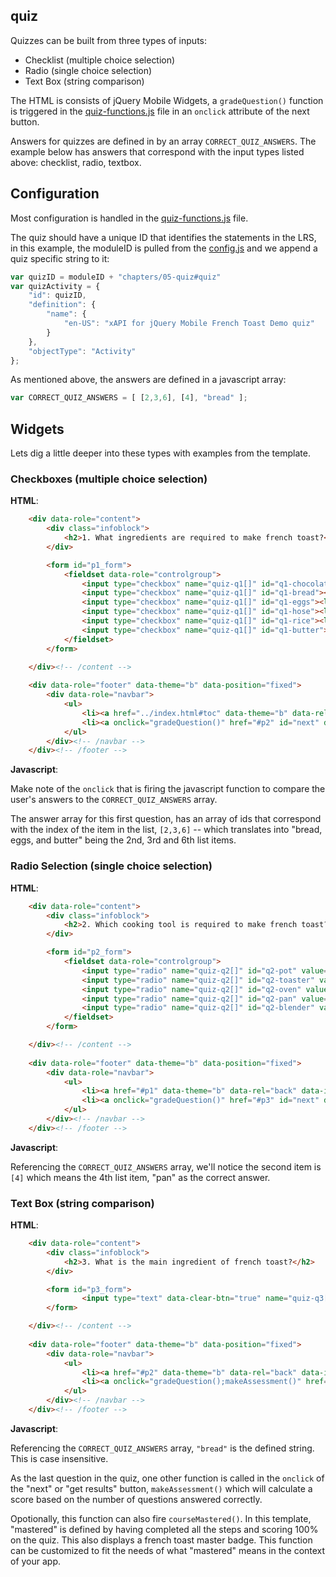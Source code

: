 quiz
----

Quizzes can be built from three types of inputs:

- Checklist (multiple choice selection)
- Radio (single choice selection)
- Text Box (string comparison)

The HTML is consists of jQuery Mobile Widgets, a ```gradeQuestion()``` function is triggered in the [quiz-functions.js](js/quiz-functions.js) file in an ```onclick``` attribute of the next button.

Answers for quizzes are defined in by an array ```CORRECT_QUIZ_ANSWERS```. The example below has answers that correspond with the input types listed above: checklist, radio, textbox.


## Configuration

Most configuration is handled in the [quiz-functions.js](js/quiz-functions.js) file.

The quiz should have a unique ID that identifies the statements in the LRS, in this example, the moduleID is pulled from the [config.js](js/config.js) and we append a quiz specific string to it:

```js
var quizID = moduleID + "chapters/05-quiz#quiz"
var quizActivity = {
    "id": quizID,
    "definition": {
        "name": {
            "en-US": "xAPI for jQuery Mobile French Toast Demo quiz"
        }
    },
    "objectType": "Activity"
};
```

As mentioned above, the answers are defined in a javascript array:

```js
var CORRECT_QUIZ_ANSWERS = [ [2,3,6], [4], "bread" ];
```


## Widgets

Lets dig a little deeper into these types with examples from the template.


### Checkboxes (multiple choice selection)

**HTML**:

```html
    <div data-role="content">    
        <div class="infoblock">
            <h2>1. What ingredients are required to make french toast?</h2>
        </div>

        <form id="p1_form">
            <fieldset data-role="controlgroup">
                <input type="checkbox" name="quiz-q1[]" id="q1-chocolate"><label for="q1-chocolate">Chocolate</label>
                <input type="checkbox" name="quiz-q1[]" id="q1-bread"><label for="q1-bread">Bread</label>
                <input type="checkbox" name="quiz-q1[]" id="q1-eggs"><label for="q1-eggs">Eggs</label>
                <input type="checkbox" name="quiz-q1[]" id="q1-hose"><label for="q1-hose">Fire Hose</label>
                <input type="checkbox" name="quiz-q1[]" id="q1-rice"><label for="q1-rice">Rice</label>
                <input type="checkbox" name="quiz-q1[]" id="q1-butter"><label for="q1-butter">Butter / Oil or Non-stick Spray</label>
            </fieldset>
        </form>

    </div><!-- /content -->
    
    <div data-role="footer" data-theme="b" data-position="fixed">
        <div data-role="navbar">
            <ul>
                <li><a href="../index.html#toc" data-theme="b" data-rel="back" data-icon="carat-l" data-iconpos="top" data-transition="slide" data-direction="reverse" data-ajax="false">Previous</a></li>
                <li><a onclick="gradeQuestion()" href="#p2" id="next" data-theme="b" data-icon="carat-r" data-iconpos="top" data-transition="slide" data-ajax="false">Next</a></li>
            </ul>
        </div><!-- /navbar -->
    </div><!-- /footer -->
```

**Javascript**:

Make note of the ```onclick``` that is firing the javascript function to compare the user's answers to the ```CORRECT_QUIZ_ANSWERS``` array.

The answer array for this first question, has an array of ids that correspond with the index of the item in the list, ```[2,3,6]``` -- which translates into "bread, eggs, and butter" being the 2nd, 3rd and 6th list items.


### Radio Selection (single choice selection)

**HTML**:

```html
    <div data-role="content">    
        <div class="infoblock">
            <h2>2. Which cooking tool is required to make french toast?</h2>
        </div>

        <form id="p2_form">
            <fieldset data-role="controlgroup">
                <input type="radio" name="quiz-q2[]" id="q2-pot" value="A Pot"><label for="q2-pot">A Pot</label>
                <input type="radio" name="quiz-q2[]" id="q2-toaster" value="A Toaster"><label for="q2-toaster">A Toaster</label>
                <input type="radio" name="quiz-q2[]" id="q2-oven" value="An Oven"><label for="q2-oven">An Oven</label>
                <input type="radio" name="quiz-q2[]" id="q2-pan" value="A Pan or an electric skillet"><label for="q2-pan">A Pan or an electric skillet</label>
                <input type="radio" name="quiz-q2[]" id="q2-blender" value="A Blender"><label for="q2-blender">A Blender</label>
            </fieldset>
        </form>

    </div><!-- /content -->
    
    <div data-role="footer" data-theme="b" data-position="fixed">
        <div data-role="navbar">
            <ul>
                <li><a href="#p1" data-theme="b" data-rel="back" data-icon="carat-l" data-iconpos="top" data-transition="slide" data-direction="reverse" data-ajax="false">Previous</a></li>
                <li><a onclick="gradeQuestion()" href="#p3" id="next" data-theme="b" data-icon="carat-r" data-iconpos="top" data-transition="slide" data-ajax="false">Next</a></li>
            </ul>
        </div><!-- /navbar -->
    </div><!-- /footer -->
```

**Javascript**:

Referencing the ```CORRECT_QUIZ_ANSWERS``` array, we'll notice the second item is ```[4]``` which means the 4th list item, "pan" as the correct answer.


### Text Box (string comparison)

**HTML**:

```html
    <div data-role="content">    
        <div class="infoblock">
            <h2>3. What is the main ingredient of french toast?</h2>
        </div>

        <form id="p3_form">
                <input type="text" data-clear-btn="true" name="quiz-q3[]" id="q3-text">
        </form>

    </div><!-- /content -->
    
    <div data-role="footer" data-theme="b" data-position="fixed">
        <div data-role="navbar">
            <ul>
                <li><a href="#p2" data-theme="b" data-rel="back" data-icon="carat-l" data-iconpos="top" data-transition="slide" data-direction="reverse" data-ajax="false">Previous</a></li>
                <li><a onclick="gradeQuestion();makeAssessment()" href="#results" id="results" data-theme="b" data-icon="carat-r" data-iconpos="top" data-transition="slide" data-ajax="false">Get Results</a></li>
            </ul>
        </div><!-- /navbar -->
    </div><!-- /footer -->
```

**Javascript**:

Referencing the ```CORRECT_QUIZ_ANSWERS``` array, ```"bread"``` is the defined string. This is case insensitive.

As the last question in the quiz, one other function is called in the ```onclick``` of the "next" or "get results" button, ```makeAssessment()``` which will calculate a score based on the number of questions answered correctly.

Opotionally, this function can also fire ```courseMastered()```. In this template, "mastered" is defined by having completed all the steps and scoring 100% on the quiz. This also displays a french toast master badge. This function can be customized to fit the needs of what "mastered" means in the context of your app.
